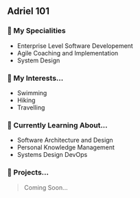 

## Adriel 101

### 🌟 My Specialities
- Enterprise Level Software Developement
- Agile Coaching and Implementation
- System Design

### 🌟 My Interests...
- Swimming
- Hiking
- Travelling

### 🌟 Currently Learning About...
- Software Architecture and Design
- Personal Knowledge Management
- Systems Design DevOps

### 🌟 Projects...
> Coming Soon...


<!--
**AdrielDeVera/AdrielDeVera** is a ✨ _special_ ✨ repository because its `README.md` (this file) appears on your GitHub profile.

Here are some ideas to get you started:

- 🔭 I’m currently working on ...
- 🌱 I’m currently learning ...
- 👯 I’m looking to collaborate on ...
- 🤔 I’m looking for help with ...
- 💬 Ask me about ...
- 📫 How to reach me: ...
- 😄 Pronouns: ...
- ⚡ Fun fact: ...

> Leading Kubernetes 1.28 Release Team
> Reviving UW Cybersecurity Club
> Sending V2's in bouldering 🧗‍♀️
-->
